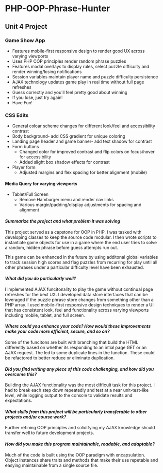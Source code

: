 # PHP-OOP-Phrase-Hunter

## Unit 4 Project

### Game Show App

* Features mobile-first responsive design to render good UX across varying viewports
* Uses PHP OOP principles render random phrase puzzles
* Features modal overlays to display rules, select puzzle difficulty and render winning/losing notifications
* Session variables maintain player name and puzzle difficulty persistence
* AJAX technology updates game play in real time without full page refreshes
* Guess correctly and you'll feel pretty good about winning
* If you lose, just try again!
* Have Fun!

### CSS Edits

* General coloar scheme changes for different look/feel and accessibility contrast
* Body background- add CSS gradient for unique coloring
* Landing page header and game banner- add text shadow for contrast
* Form buttons
    * Changed color for improved contrast and flip colors on focus/hover for accessibility
    * Added slight box shadow effects for contrast
* Player form
    * Adjusted margins and flex spacing for better alignment (mobile)

#### Media Query for varying viewports
* Tablet/Full Screen
    * Remove Hamburger menu and render nav links
    * Various margin/padding/display adjustments for spacing and alignment

#### _Summarize the project and what problem it was solving_
This project served as a capstone for OOP in PHP.  I was tasked with developing classes to keep the source code modular.  I then wrote scripts to instantiate game objects for use in a game where the end user tries to solve a random, hidden phrase before guess attempts run out. 

This game can be enhanced in the future by using additonal global variables to track session high scores and flag puzzles from recurring for play until all other phrases under a particular difficulty level have been exhausted.  

#### _What did you do particularly well?_
I implemented AJAX funcitonality to play the game without continual page refreshes for the bext UX.  I developed data store interfaces that can be leveraged if the puzzle phrase store changes from something other than a PHP array.  I used mobile-first responsive design techniques to render a UI that has consistent look, feel and functionality across varying viewports including mobile, tablet, and full screen.

#### _Where could you enhance your code? How would these improvements make your code more efficient, secure, and so on?_
Some of the funcitons are built with branching that build the HTML differently based on whether its responding to an intial page GET or an AJAX request.  The led to some duplicate lines in the function.  These could be refactored to better reduce or eliminate duplication.

#### _Did you find writing any piece of this code challenging, and how did you overcome this?_
Building the AJAX functionality was the most difficult task for this project.  I had to break each step down repeatedly and test at a near unit-test-like level, while logging output to the console to validate results and expectations.

#### _What skills from this project will be particularly transferable to other projects and/or course work?_
Further refining OOP principles and solidifying my AJAX knowledge should transfer well to future development projects.

#### _How did you make this program maintainable, readable, and adaptable?_
Much of the code is built using the OOP paradigm with encapsulation.  Object instances share traits and methods that make their use repetable and easying maintainable from a single source file.